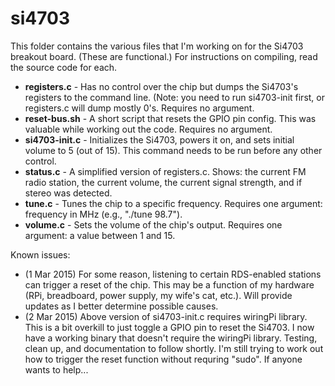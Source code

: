 # si4703
This folder contains the various files that I'm working on for the Si4703 breakout board. (These are functional.)  For instructions on compiling, read the source code for each.

- **registers.c** - Has no control over the chip but dumps the Si4703's registers to the command line.  (Note: you need to run si4703-init first, or registers.c will dump mostly 0's.  Requires no argument.
- **reset-bus.sh** - A short script that resets the GPIO pin config.  This was valuable while working out the code.  Requires no argument.
- **si4703-init.c** - Initializes the Si4703, powers it on, and sets initial volume to 5 (out of 15).  This command needs to be run before any other control.
- **status.c** - A simplified version of registers.c.  Shows: the current FM radio station, the current volume, the current signal strength, and if stereo was detected.
- **tune.c** - Tunes the chip to a specific frequency.  Requires one argument: frequency in MHz (e.g., "./tune 98.7").
- **volume.c** - Sets the volume of the chip's output.  Requires one argument: a value between 1 and 15.

Known issues:
- (1 Mar 2015) For some reason, listening to certain RDS-enabled stations can trigger a reset of the chip.  This may be a function of my hardware (RPi, breadboard, power supply, my wife's cat, etc.).  Will provide updates as I better determine possible causes.
- (2 Mar 2015) Above version of si4703-init.c requires wiringPi library.  This is a bit overkill to just toggle a GPIO pin to reset the Si4703.  I now have a working binary that doesn't require the wiringPi library.  Testing, clean up, and documentation to follow shortly.  I'm still trying to work out how to trigger the reset function without requring "sudo".  If anyone wants to help...
